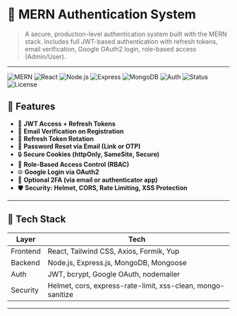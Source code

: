 # 🔐 MERN Authentication System

> A secure, production-level authentication system built with the MERN stack. Includes full JWT-based authentication with refresh tokens, email verification, Google OAuth2 login, role-based access (Admin/User).

---

![MERN](https://img.shields.io/badge/MERN-stack-blue?logo=react)
![React](https://img.shields.io/badge/Frontend-React-61dafb?logo=react)
![Node.js](https://img.shields.io/badge/Backend-Node.js-339933?logo=node.js)
![Express](https://img.shields.io/badge/API-Express.js-000000?logo=express)
![MongoDB](https://img.shields.io/badge/Database-MongoDB-47a248?logo=mongodb)
![Auth](https://img.shields.io/badge/Auth-JWT%20%7C%20OAuth%20%7C%202FA-success)
![Status](https://img.shields.io/badge/Production--Ready-yes-brightgreen)
![License](https://img.shields.io/github/license/yourusername/mern-auth-system)

## 🚀 Features

- 🔐 **JWT Access + Refresh Tokens**
- 📧 **Email Verification on Registration**
- 🔁 **Refresh Token Rotation**
- 🔑 **Password Reset via Email (Link or OTP)**
- 🔒 **Secure Cookies (httpOnly, SameSite, Secure)**
- 🛂 **Role-Based Access Control (RBAC)**
- 🌐 **Google Login via OAuth2**
- 🔐 **Optional 2FA (via email or authenticator app)**
- 🛡 **Security: Helmet, CORS, Rate Limiting, XSS Protection**

---

## 🧱 Tech Stack

| Layer     | Tech                                      |
|-----------|-------------------------------------------|
| Frontend  | React, Tailwind CSS, Axios, Formik, Yup   |
| Backend   | Node.js, Express.js, MongoDB, Mongoose    |
| Auth      | JWT, bcrypt, Google OAuth, nodemailer     |
| Security  | Helmet, cors, express-rate-limit, xss-clean, mongo-sanitize |

---


